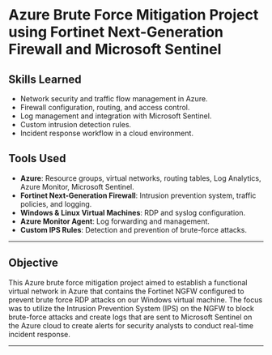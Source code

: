 # Azure Brute Force Mitigation Project using Fortinet Next-Generation Firewall and Microsoft Sentinel

## Skills Learned
- Network security and traffic flow management in Azure.
- Firewall configuration, routing, and access control.
- Log management and integration with Microsoft Sentinel.
- Custom intrusion detection rules.
- Incident response workflow in a cloud environment.

## Tools Used
- **Azure**: Resource groups, virtual networks, routing tables, Log Analytics, Azure Monitor, Microsoft Sentinel.
- **Fortinet Next-Generation Firewall**: Intrusion prevention system, traffic policies, and logging.
- **Windows & Linux Virtual Machines**: RDP and syslog configuration.
- **Azure Monitor Agent**: Log forwarding and management.
- **Custom IPS Rules**: Detection and prevention of brute-force attacks.

---

## Objective
This Azure brute force mitigation project aimed to establish a functional virtual network in Azure that contains the Fortinet NGFW configured to prevent brute force RDP attacks on our Windows virtual machine. The focus was to utilize the Intrusion Prevention System (IPS) on the NGFW to block brute-force attacks and create logs that are sent to Microsoft Sentinel on the Azure cloud to create alerts for security analysts to conduct real-time incident response.

---

## Steps

1. First, I created a new resource group called `SOC_lab` to contain all the resources required for this project.

2. I then created a VNet with the following security settings, along with three different subnets: one for the Bastion service, the WAN, and the DMZ, respectively.

3. I then installed the FortiGate Next-Generation Firewall, the configuration was as follows:
    - The external subnet (connected to the internet) is going to be the `LAB_WAN` subnet created in step two.
    - The internal subnet will be the `LAB_DMZ`. The subnet IPs are `10.10.0.0/24` and `10.10.200.0/24` respectively.
    - The public IP assigned to the Fortinet firewall by Azure will be translated to its IP within the external subnet `10.10.0.4/24`.

4. The Fortinet Next-Generation Firewall was successfully deployed and can be accessed through its public IP address.

5. As displayed in the diagram, we have two interfaces: port 1 and port 2. To configure these for this lab, I disabled HTTPS on port 1 (connected to the internet) and disabled SSH on the DMZ port (port 2).

6. The static routing is described in the screenshot below. All traffic from the internet will go through the Azure gateway in the `LAB_WAN` subnet, which will then (through the firewall) be routed through the `LAB_DMZ` gateway to reach our virtual machines.

7. I then added a Windows virtual machine to the resource group. Because I only want to expose this virtual machine to the internet through the firewall (as opposed to the Azure network), I blocked public inbound ports. The settings and configurations for the virtual machine are also attached.

8. I set up a second Linux virtual machine with the following configurations.

9. Now that all the subnets, firewalls, and virtual machines have been deployed into my resource group, I had to make sure that the flow of the traffic was configured correctly, where all traffic flows through the Fortinet firewall. This was done through route tables.

10. I first created a route table called `DMZ-route-table` for the DMZ subnet. This table routes all traffic from the DMZ subnet destined for the internet through the firewall (IP address: `10.10.200.4`) in a route called `to-internet`. This route table was associated with the DMZ subnet.

11. A second route table (`WAN-route-table`) was created to route traffic coming from the internet destined for our virtual machines through the Fortinet firewall and then through the DMZ.

12. I then tested the connection between the Windows machine and the Fortinet firewall and between the Windows machine and the internet to ensure the pings were going through. However, for this to be possible, I had to allow internet-bound traffic to pass through the firewall by creating a new policy. This policy allows incoming traffic through the DMZ port and outgoing traffic through the WAN port. For testing purposes, I allowed all sources and all destinations, which wouldn't normally be the case in a production environment.

13. Since the incoming traffic also needs to be checked to see if it can reach the Windows virtual machine, I had to configure a virtual IP where the external IP of the firewall is mapped to the local IP of the Windows machine. I tested the incoming connection by using RDP on port 3389, which is why I also enabled port forwarding so traffic on the WAN subnet on port 3389 would be mapped to port 3389 on the Windows machine.

14. After disabling the Windows firewall on the virtual machine, I was able to successfully connect to the Azure Windows machine through an RDP connection from my local Windows 11 machine.

15. Before conducting the brute-force attacks, I created a new IPS (Intrusion Prevention System) policy to block these attacks and monitor them. The IPS signature offered by Fortinet for preventing brute-force attacks was not sensitive enough, so I created a custom signature. A brute-force attack would be detected if 5 wrong attempts were made within 20 seconds.

16. Testing confirmed that my IP was blocked after 5 failed attempts within 20 seconds.

The next stage of this project was to utilize Microsoft Sentinel to ingest the logs from Fortinet to create an alerting system and perform incident response. However, to send logs into Microsoft Sentinel, I had to configure a Log Analytics workspace along with Azure Monitor. Since Azure cannot directly ingest logs from the Fortinet firewall, the logs must first pass through syslogs on the Linux VM, which are then sent to the workspace in Azure.

17. To get the logs to the Log Analytics workspace, I installed the Azure Monitor Agent (as the Log Analytics workspace agent was deprecated). The Linux machine and Fortinet configurations were done according to the official Fortinet documentation.

18. I verified that the logs were being received on the Linux VM by checking the `/var/log` directory, and the logs were successfully forwarded.

19. On the Sentinel page in Azure, I verified that the logs were being ingested into Sentinel via the CEF (Common Event Format) connector.

20. Finally, I created a Sentinel query rule based on the IPS rule created earlier to block brute-force RDP attempts on the Windows machine. This query creates an alert anytime the IPS from the firewall is triggered. The alert is configured to map to the source IP that triggered the brute-force attack.

21. Checking the incidents in Sentinel, I confirmed that a new ticket had been created based on the IPS being triggered by the brute-force attack. This ticket can now be used to conduct incident response. The source IP has also been included in the ticket.

---

## Reference

Documentation and resources:
- [Fortinet FortiGate Integration with Microsoft Sentinel](https://community.fortinet.com/t5/FortiGate/Technical-Tip-FortiGate-Integration-with-Microsoft-Sentinel-via/ta-p/324681)
